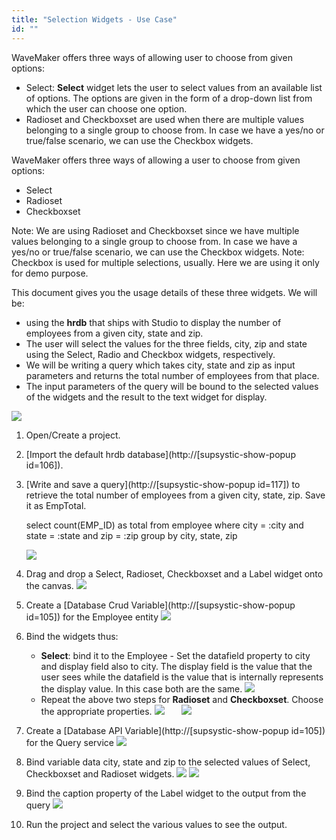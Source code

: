 ```yaml
---
title: "Selection Widgets - Use Case"
id: ""
---
```


WaveMaker offers three ways of allowing user to choose from given options:

- Select: **Select** widget lets the user to select values from an available list of options. The options are given in the form of a drop-down list from which the user can choose one option.
- Radioset and Checkboxset are used when there are multiple values belonging to a single group to choose from. In case we have a yes/no or true/false scenario, we can use the Checkbox widgets.

WaveMaker offers three ways of allowing a user to choose from given options:

- Select
- Radioset
- Checkboxset

Note: We are using Radioset and Checkboxset since we have multiple values belonging to a single group to choose from. In case we have a yes/no or true/false scenario, we can use the Checkbox widgets. Note: Checkbox is used for multiple selections, usually. Here we are using it only for demo purpose.

This document gives you the usage details of these three widgets. We will be:

- using the **hrdb** that ships with Studio to display the number of employees from a given city, state and zip.
- The user will select the values for the three fields, city, zip and state using the Select, Radio and Checkbox widgets, respectively.
- We will be writing a query which takes city, state and zip as input parameters and returns the total number of employees from that place.
- The input parameters of the query will be bound to the selected values of the widgets and the result to the text widget for display.

[![](./assets/selection_run2.png)](./assets/selection_run2.png)

1. Open/Create a project.
2. [Import the default hrdb database](http://[supsystic-show-popup id=106]).
3. [Write and save a query](http://[supsystic-show-popup id=117]) to retrieve the total number of employees from a given city, state, zip. Save it as EmpTotal.
    
    select count(EMP\_ID) as total
    from employee
    where city = :city and state = :state and zip = :zip
    group by city, state, zip
    
    [![](./assets/selection_query.png)](./assets/selection_query.png)
4. Drag and drop a Select, Radioset, Checkboxset and a Label widget onto the canvas. [![](./assets/selection_design.png)](./assets/selection_design.png)
5. Create a [Database Crud Variable](http://[supsystic-show-popup id=105]) for the Employee entity [![](./assets/selection_lv.png)](./assets/selection_lv.png)
6. Bind the widgets thus:
    - **Select**: bind it to the Employee - Set the datafield property to city and display field also to city. The display field is the value that the user sees while the datafield is the value that is internally represents the display value. In this case both are the same. [![](./assets/selection_sel_prop.png)](./assets/selection_sel_prop.png)
    - Repeat the above two steps for **Radioset** and **Checkboxset**. Choose the appropriate properties. [![](./assets/selection_check_prop.png)](./assets/selection_check_prop.png)       [![](./assets/selection_radio_prop.png)](./assets/selection_radio_prop.png)
7. Create a [Database API Variable](http://[supsystic-show-popup id=105]) for the Query service [![](./assets/selection_sv.png)](./assets/selection_sv.png)
8. Bind variable data city, state and zip to the selected values of Select, Checkboxset and Radioset widgets. [![](./assets/selection_SV_data.png)](./assets/selection_SV_data.png) [![](./assets/selection_SV_bind.png)](./assets/selection_SV_bind.png)
9. Bind the caption property of the Label widget to the output from the query [![](./assets/selection_text.png)](./assets/selection_text.png)
10. Run the project and select the various values to see the output.
